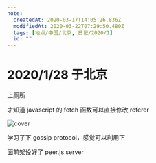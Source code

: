 ```yaml
---
note:
  createdAt: 2020-03-17T14:05:26.836Z
  modifiedAt: 2020-03-22T07:29:50.480Z
  tags: [地点/中国/北京, 日记/2020/1]
  id: ""
---
```


# 2020/1/28 于北京

<!-- @timer "date":"Tue Jan 28 2020 09:33:04 GMT+0800 (CST) -->

上厕所

<!-- @timer "date":"Tue Jan 28 2020 12:15:23 GMT+0800 (China Standard Time)","duration":"about 3 hours -->

才知道 javascript 的 fetch 函数可以直接修改 referer

![cover](https://i.loli.net/2020/01/28/CBitWKckgp3Vr7w.jpg)

<!-- @timer "date":"Tue Jan 28 2020 19:11:14 GMT+0800 (China Standard Time)","duration":"about 7 hours -->

学习了下 gossip protocol，感觉可以利用下

<!-- @timer "date":"Tue Jan 28 2020 22:29:57 GMT+0800 (China Standard Time)","duration":"about 3 hours -->

面前架设好了 peer.js server
